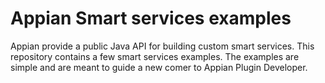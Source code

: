 # Appian Smart services examples

Appian provide a public Java API for building custom smart services.
This repository contains a few smart services examples.
The examples are simple and are meant to guide a new comer to Appian Plugin Developer.
